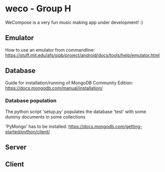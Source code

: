 # weco - Group H
WeCompose is a very fun music making app under development! :)

## Emulator
How to use an emulator from commandline: https://stuff.mit.edu/afs/sipb/project/android/docs/tools/help/emulator.html

## Database
Guide for installation/running of MongoDB Community Edition: https://docs.mongodb.com/manual/installation/
### Database population
The python script 'setup.py' populates the database 'test' with some dummy documents in some collections

'PyMongo' has to be installed:
https://docs.mongodb.com/getting-started/python/client/

## Server

## Client
